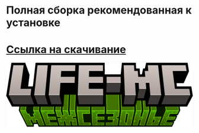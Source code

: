 # Полная сборка рекомендованная к установке
# [ Ссылка на скачивание ](https://drive.google.com/file/d/1Yu5x-8b_yiR0Ob29xoDJkg3j_fyF0G7G/view?usp=sharing)
<img src="/assets/межсезонье.png" align="right" width="1920px" alt="LIFEMC">

